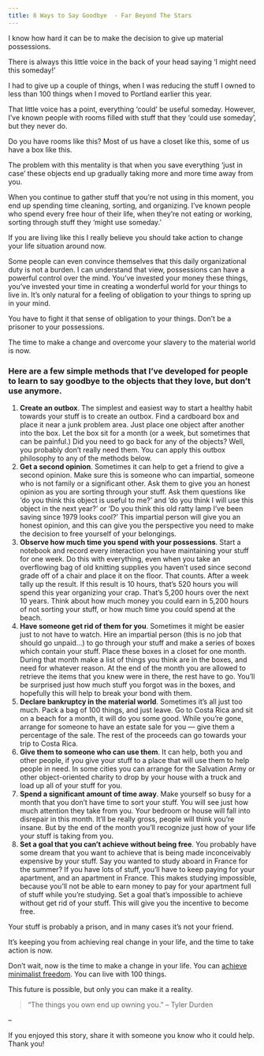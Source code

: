 ```yaml
---
title: 8 Ways to Say Goodbye  - Far Beyond The Stars
---
```


I know how hard it can be to make the decision to give up material
possessions.

There is always this little voice in the back of your head saying ‘I might
need this someday!’

I had to give up a couple of things, when I was reducing the stuff I owned to
less than 100 things when I moved to Portland earlier this year.

That little voice has a point, everything ‘could’ be useful someday. However,
I’ve known people with rooms filled with stuff that they ‘could use someday’,
but they never do.

Do you have rooms like this? Most of us have a closet like this, some of us
have a box like this.

The problem with this mentality is that when you save everything ‘just in
case’ these objects end up gradually taking more and more time away from you.

When you continue to gather stuff that you’re not using in this moment, you
end up spending time cleaning, sorting, and organizing. I’ve known people who
spend every free hour of their life, when they’re not eating or working,
sorting through stuff they ‘might use someday.’

If you are living like this I really believe you should take action to change
your life situation around now.

Some people can even convince themselves that this daily organizational duty
is not a burden. I can understand that view, possessions can have a powerful
control over the mind. You’ve invested your money these things, you’ve
invested your time in creating a wonderful world for your things to live in.
It’s only natural for a feeling of obligation to your things to spring up in
your mind.

You have to fight it that sense of obligation to your things. Don’t be a
prisoner to your possessions.

The time to make a change and overcome your slavery to the material world is
now.

<h3>Here are a few simple methods that I’ve developed for people to learn to say goodbye to the objects that they love, but don’t use anymore.  </h3>


  1. **Create an outbox**. The simplest and easiest way to start a healthy habit towards your stuff is to create an outbox. Find a cardboard box and place it near a junk problem area. Just place one object after another into the box. Let the box sit for a month (or a week, but sometimes that can be painful.) Did you need to go back for any of the objects? Well, you probably don’t really need them. You can apply this outbox philosophy to any of the methods below.
  2. **Get a second opinion**. Sometimes it can help to get a friend to give a second opinion. Make sure this is someone who can impartial, someone who is not family or a significant other. Ask them to give you an honest opinion as you are sorting through your stuff. Ask them questions like ‘do you think this object is useful to me?’ and ‘do you think I will use this object in the next year?’ or ‘Do you think this old ratty lamp I’ve been saving since 1979 looks cool?’ This impartial person will give you an honest opinion, and this can give you the perspective you need to make the decision to free yourself of your belongings.
  3. **Observe how much time you spend with your possessions**. Start a notebook and record every interaction you have maintaining your stuff for one week. Do this with everything, even when you take an overflowing bag of old knitting supplies you haven’t used since second grade off of a chair and place it on the floor. That counts. After a week tally up the result. If this result is 10 hours, that’s 520 hours you will spend this year organizing your crap. That’s 5,200 hours over the next 10 years. Think about how much money you could earn in 5,200 hours of not sorting your stuff, or how much time you could spend at the beach.
  4. **Have someone get rid of them for you**. Sometimes it might be easier just to not have to watch. Hire an impartial person (this is no job that should go unpaid…) to go through your stuff and make a series of boxes which contain your stuff. Place these boxes in a closet for one month. During that month make a list of things you think are in the boxes, and need for whatever reason. At the end of the month you are allowed to retrieve the items that you knew were in there, the rest have to go. You’ll be surprised just how much stuff you forgot was in the boxes, and hopefully this will help to break your bond with them.
  5. **Declare bankruptcy in the material world**. Sometimes it’s all just too much. Pack a bag of 100 things, and just leave. Go to Costa Rica and sit on a beach for a month, it will do you some good. While you’re gone, arrange for someone to have an estate sale for you — give them a percentage of the sale. The rest of the proceeds can go towards your trip to Costa Rica.
  6. **Give them to someone who can use them**. It can help, both you and other people, if you give your stuff to a place that will use them to help people in need. In some cities you can arrange for the Salvation Army or other object-oriented charity to drop by your house with a truck and load up all of your stuff for you.
  7. **Spend a significant amount of time away**. Make yourself so busy for a month that you don’t have time to sort your stuff. You will see just how much attention they take from you. Your bedroom or house will fall into disrepair in this month. It’ll be really gross, people will think you’re insane. But by the end of the month you’ll recognize just how of your life your stuff is taking from you.
  8. **Set a goal that you can’t achieve without being free**. You probably have some dream that you want to achieve that is being made inconceivably expensive by your stuff. Say you wanted to study aboard in France for the summer? If you have lots of stuff, you’ll have to keep paying for your apartment, and an apartment in France. This makes studying impossible, because you’ll not be able to earn money to pay for your apartment full of stuff while you’re studying. Set a goal that’s impossible to achieve without get rid of your stuff. This will give you the incentive to become free.

Your stuff is probably a prison, and in many cases it’s not your friend.

It’s keeping you from achieving real change in your life, and the time to take
action is now.

Don’t wait, now is the time to make a change in your life. You can [achieve
minimalist freedom](http://www.farbeyondthestars.com/?p=737). You can live
with 100 things.

This future is possible, but only you can make it a reality.

> “The things you own end up owning you.” – Tyler Durden

–

If you enjoyed this story, share it with someone you know who it could help.
Thank you!
